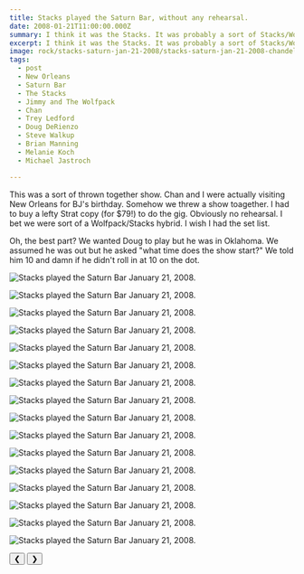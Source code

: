 ```yaml
---
title: Stacks played the Saturn Bar, without any rehearsal.
date: 2008-01-21T11:00:00.000Z
summary: I think it was the Stacks. It was probably a sort of Stacks/Wolfpack hybrid.
excerpt: I think it was the Stacks. It was probably a sort of Stacks/Wolfpack hybrid.
image: rock/stacks-saturn-jan-21-2008/stacks-saturn-jan-21-2008-chandelilcious.jpg
tags:
  - post 
  - New Orleans
  - Saturn Bar
  - The Stacks
  - Jimmy and The Wolfpack
  - Chan
  - Trey Ledford
  - Doug DeRienzo
  - Steve Walkup
  - Brian Manning
  - Melanie Koch
  - Michael Jastroch

---
```


This was a sort of thrown together show. Chan and I were actually visiting New Orleans for BJ's birthday. Somehow we threw a show toagether. I had to buy a lefty Strat copy (for $79!) to do the gig. Obviously no rehearsal. I bet we were sort of a Wolfpack/Stacks hybrid. I wish I had the set list.

Oh, the best part? We wanted Doug to play but he was in Oklahoma. We assumed he was out but he asked "what time does the show start?" We told him 10 and damn if he didn't roll in at 10 on the dot.

<div id="viewport">

![Stacks played the Saturn Bar January 21, 2008.](/static/img/rock/stacks-saturn-jan-21-2008/stacks-saturn-jan-21-2008-after-many-miles.jpg "MStacks played the Saturn Bar January 21, 2008.")

![Stacks played the Saturn Bar January 21, 2008.](/static/img/rock/stacks-saturn-jan-21-2008/stacks-saturn-jan-21-2008-chandelicious.jpg "Stacks played the Saturn Bar January 21, 2008.")

![Stacks played the Saturn Bar January 21, 2008.](/static/img/rock/stacks-saturn-jan-21-2008/stacks-saturn-jan-21-2008-dave.jpg "Stacks played the Saturn Bar January 21, 2008.")

![Stacks played the Saturn Bar January 21, 2008.](/static/img/rock/stacks-saturn-jan-21-2008/stacks-saturn-jan-21-2008-ernie.jpg "Stacks played the Saturn Bar January 21, 2008.")

![Stacks played the Saturn Bar January 21, 2008.](/static/img/rock/stacks-saturn-jan-21-2008/stacks-saturn-jan-21-2008-featuring-bj.jpg "MStacks played the Saturn Bar January 21, 2008.")

![Stacks played the Saturn Bar January 21, 2008.](/static/img/rock/stacks-saturn-jan-21-2008/stacks-saturn-jan-21-2008-ferry-to-algiers.jpg "Stacks played the Saturn Bar January 21, 2008.")

![Stacks played the Saturn Bar January 21, 2008.](/static/img/rock/stacks-saturn-jan-21-2008/stacks-saturn-jan-21-2008-girl-and-ernie.jpg "Stacks played the Saturn Bar January 21, 2008.")

![Stacks played the Saturn Bar January 21, 2008.](/static/img/rock/stacks-saturn-jan-21-2008/stacks-saturn-jan-21-2008-guest-starring.jpg "Stacks played the Saturn Bar January 21, 2008.")

![Stacks played the Saturn Bar January 21, 2008.](/static/img/rock/stacks-saturn-jan-21-2008/stacks-saturn-jan-21-2008-hahah.jpg "MStacks played the Saturn Bar January 21, 2008.")

![Stacks played the Saturn Bar January 21, 2008.](/static/img/rock/stacks-saturn-jan-21-2008/stacks-saturn-jan-21-2008-hmmmm.jpg "Stacks played the Saturn Bar January 21, 2008.")

![Stacks played the Saturn Bar January 21, 2008.](/static/img/rock/stacks-saturn-jan-21-2008/stacks-saturn-jan-21-2008-in-the-key-of-A.jpg "Stacks played the Saturn Bar January 21, 2008.")

![Stacks played the Saturn Bar January 21, 2008.](/static/img/rock/stacks-saturn-jan-21-2008/stacks-saturn-jan-21-2008-melanie-takes-the-stage.jpg "Stacks played the Saturn Bar January 21, 2008.")

![Stacks played the Saturn Bar January 21, 2008.](/static/img/rock/stacks-saturn-jan-21-2008/stacks-saturn-jan-21-2008-michael-jastroch.jpg "MStacks played the Saturn Bar January 21, 2008.")

![Stacks played the Saturn Bar January 21, 2008.](/static/img/rock/stacks-saturn-jan-21-2008/stacks-saturn-jan-21-2008-saturn-bar.jpg "Stacks played the Saturn Bar January 21, 2008.")

![Stacks played the Saturn Bar January 21, 2008.](/static/img/rock/stacks-saturn-jan-21-2008/stacks-saturn-jan-21-2008-two-legends.jpg "Stacks played the Saturn Bar January 21, 2008.")

![Stacks played the Saturn Bar January 21, 2008.](/static/img/rock/stacks-saturn-jan-21-2008/stacks-cool-drum-head-jul-8-what-a-change-in-the-saturn.jpg "Stacks played the Saturn Bar January 21, 2008.")

</div>
<div class="flex row-reverse space-between">
  <div id="caption"></div>
  <div class="prevnext-container">
    <button id="buttonPrevious">&#10094;</button>
    <button id="buttonNext">&#10095;</button>
  </div>
</div>

